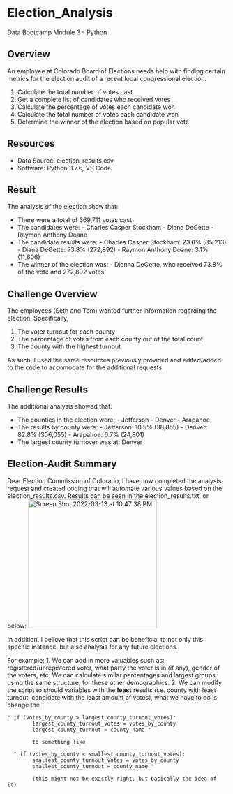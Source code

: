 # Election_Analysis
Data Bootcamp Module 3 - Python

## Overview
An employee at Colorado Board of Elections needs help with finding certain metrics for the election audit of a recent local congressional election.

1. Calculate the total number of votes cast
2. Get a complete list of candidates who received votes
3. Calculate the percentage of votes each candidate won
4. Calculate the total number of votes each candidate won
5. Determine the winner of the election based on popular vote

## Resources
- Data Source: election_results.csv
- Software: Python 3.7.6, VS Code

## Result
The analysis of the election show that:
- There were a total of 369,711 votes cast
- The candidates were:
      - Charles Casper Stockham
      - Diana DeGette
      - Raymon Anthony Doane
- The candidate results were: 
      - Charles Casper Stockham: 23.0% (85,213)
      - Diana DeGette: 73.8% (272,892)
      - Raymon Anthony Doane: 3.1% (11,606)
- The winner of the election was:
      - Dianna DeGette, who received 73.8% of the vote and 272,892 votes. 

## Challenge Overview
The employees (Seth and Tom) wanted further information regarding the election. Specifically,

1. The voter turnout for each county
2. The percentage of votes from each county out of the total count
3. The county with the highest turnout

As such, I used the same resources previously provided and edited/added to the code to accomodate for the additional requests. 

## Challenge Results
The additional analysis showed that:
- The counties in the election were: 
      - Jefferson
      - Denver
      - Arapahoe
- The results by county were: 
      - Jefferson: 10.5% (38,855)
      - Denver: 82.8% (306,055)
      - Arapahoe: 6.7% (24,801)
- The largest county turnover was at: Denver

## Election-Audit Summary
Dear Election Commission of Colorado, I have now completed the analysis request and created coding that will automate various values based on the election_results.csv. Results can be seen in the election_results.txt, or below:
<img width="295" alt="Screen Shot 2022-03-13 at 10 47 38 PM" src="https://user-images.githubusercontent.com/100388238/158096252-e4bd2dad-771f-41c3-bac7-339a72e0543f.png">

In addition, I believe that this script can be beneficial to not only this specific instance, but also analysis for any future elections. 

For example:
      1. We can add in more valuables such as: registered/unregistered voter, what party the voter is in (if any), gender of the voters, etc. We can calculate similar percentages and largest groups using the same structure, for these other demographics. 
      2. We can modify the script to should variables with the **least** results (i.e. county with least turnout, candidate with the least amount of votes), what we have to do is change the 
    
    " if (votes_by_county > largest_county_turnout_votes):
            largest_county_turnout_votes = votes_by_county
            largest_county_turnout = county_name "
            
            to something like
            
      " if (votes_by_county < smallest_county_turnout_votes):
            smallest_county_turnout_votes = votes_by_county
            smallest_county_turnout = county_name "
            
            (this might not be exactly right, but basically the idea of it)
